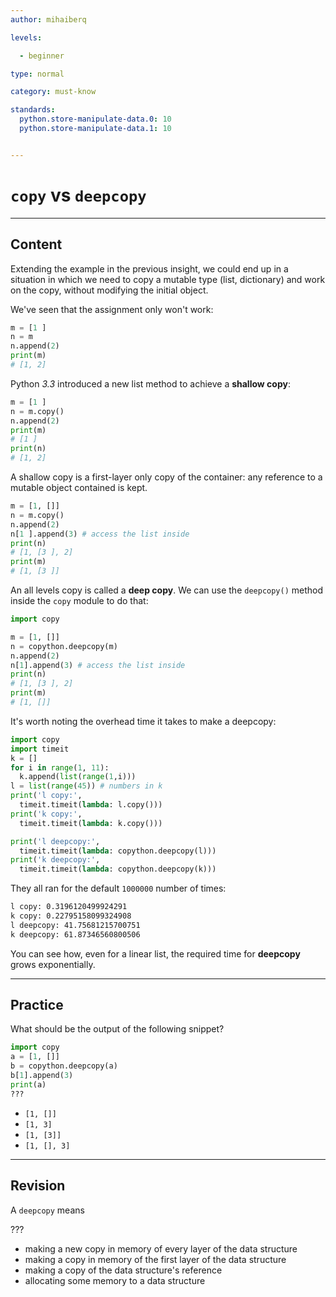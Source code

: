 ```yaml
---
author: mihaiberq

levels:

  - beginner

type: normal

category: must-know

standards:
  python.store-manipulate-data.0: 10
  python.store-manipulate-data.1: 10


---
```


# `copy` vs `deepcopy`


---
## Content

Extending the example in the previous insight, we could end up in a situation in which we need to copy a mutable type (list, dictionary) and work on the copy, without modifying the initial object.

We've seen that the assignment only won't work:
```python
m = [1 ]
n = m
n.append(2)
print(m)
# [1, 2]
```
Python *3.3* introduced a new list method to achieve a **shallow copy**:
```python
m = [1 ]
n = m.copy()
n.append(2)
print(m)
# [1 ]
print(n)
# [1, 2]
```
A shallow copy is a first-layer only copy of the container: any reference to a mutable object contained is kept.
```python
m = [1, []]
n = m.copy()
n.append(2)
n[1 ].append(3) # access the list inside
print(n)
# [1, [3 ], 2]
print(m)
# [1, [3 ]]
```
An all levels copy is called a **deep copy**. We can use the `deepcopy()` method inside the `copy` module to do that:
```python
import copy

m = [1, []]
n = copython.deepcopy(m)
n.append(2)
n[1].append(3) # access the list inside
print(n)
# [1, [3 ], 2]
print(m)
# [1, []]
```
It's worth noting the overhead time it takes to make a deepcopy:
```python
import copy
import timeit
k = []
for i in range(1, 11):
  k.append(list(range(1,i)))
l = list(range(45)) # numbers in k
print('l copy:',
  timeit.timeit(lambda: l.copy()))
print('k copy:',
  timeit.timeit(lambda: k.copy()))

print('l deepcopy:',
  timeit.timeit(lambda: copython.deepcopy(l)))
print('k deepcopy:',
  timeit.timeit(lambda: copython.deepcopy(k)))
```
They all ran for the default `1000000` number of times:
```bash
l copy: 0.3196120499924291
k copy: 0.22795158099324908
l deepcopy: 41.75681215700751
k deepcopy: 61.87346560800506
```
You can see how, even for a linear list, the required time for **deepcopy** grows exponentially.

---
## Practice

What should be the output of the following snippet?
```python
import copy
a = [1, []]
b = copython.deepcopy(a)
b[1].append(3)
print(a)
???
```

* `[1, []]`
* `[1, 3]`
* `[1, [3]]`
* `[1, [], 3]`

---
## Revision

A `deepcopy` means

???


* making a new copy in memory of every layer of the data structure
* making a copy in memory of the first layer of the data structure
* making a copy of the data structure's reference
* allocating some memory to a data structure
